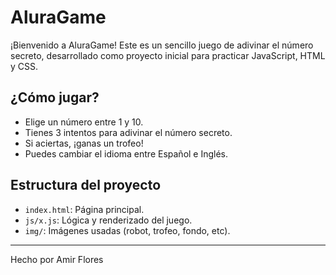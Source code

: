 # AluraGame

¡Bienvenido a AluraGame! Este es un sencillo juego de adivinar el número secreto, desarrollado como proyecto inicial para practicar JavaScript, HTML y CSS.

## ¿Cómo jugar?
- Elige un número entre 1 y 10.
- Tienes 3 intentos para adivinar el número secreto.
- Si aciertas, ¡ganas un trofeo!
- Puedes cambiar el idioma entre Español e Inglés.

## Estructura del proyecto
- `index.html`: Página principal.
- `js/x.js`: Lógica y renderizado del juego.
- `img/`: Imágenes usadas (robot, trofeo, fondo, etc).

---
Hecho por Amir Flores
